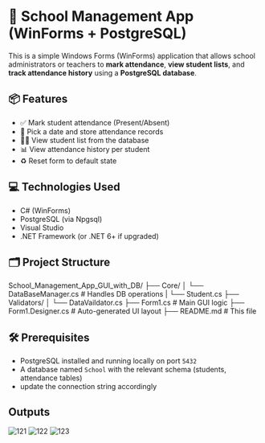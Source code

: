 # 🏫 School Management App (WinForms + PostgreSQL)

This is a simple Windows Forms (WinForms) application that allows school administrators or teachers to **mark attendance**, **view student lists**, and **track attendance history** using a **PostgreSQL database**.

## 📦 Features

- ✅ Mark student attendance (Present/Absent)
- 📅 Pick a date and store attendance records
- 👨‍🎓 View student list from the database
- 📊 View attendance history per student
- ♻️ Reset form to default state

## 💻 Technologies Used

- C# (WinForms)
- PostgreSQL (via Npgsql)
- Visual Studio
- .NET Framework (or .NET 6+ if upgraded)

## 🗂️ Project Structure

School_Management_App_GUI_with_DB/
├── Core/
│ └── DataBaseManager.cs # Handles DB operations
| └──    Student.cs
├── Validators/
│ └──  DataVaildator.cs
├── Form1.cs # Main GUI logic
├── Form1.Designer.cs # Auto-generated UI layout
├── README.md # This file



## 🛠️ Prerequisites

- PostgreSQL installed and running locally on port `5432`
- A database named `School` with the relevant schema (students, attendance tables)
- update the connection string accordingly

## Outputs
![121](https://github.com/user-attachments/assets/03d37cdb-ad0b-4cdd-b819-ceeb19192fd3)
![122](https://github.com/user-attachments/assets/5f0f6c47-f7b4-4e93-9759-5959d84a6cf5)
![123](https://github.com/user-attachments/assets/80f3fd6b-6185-41ef-ab4a-2e21edd16bc5)




